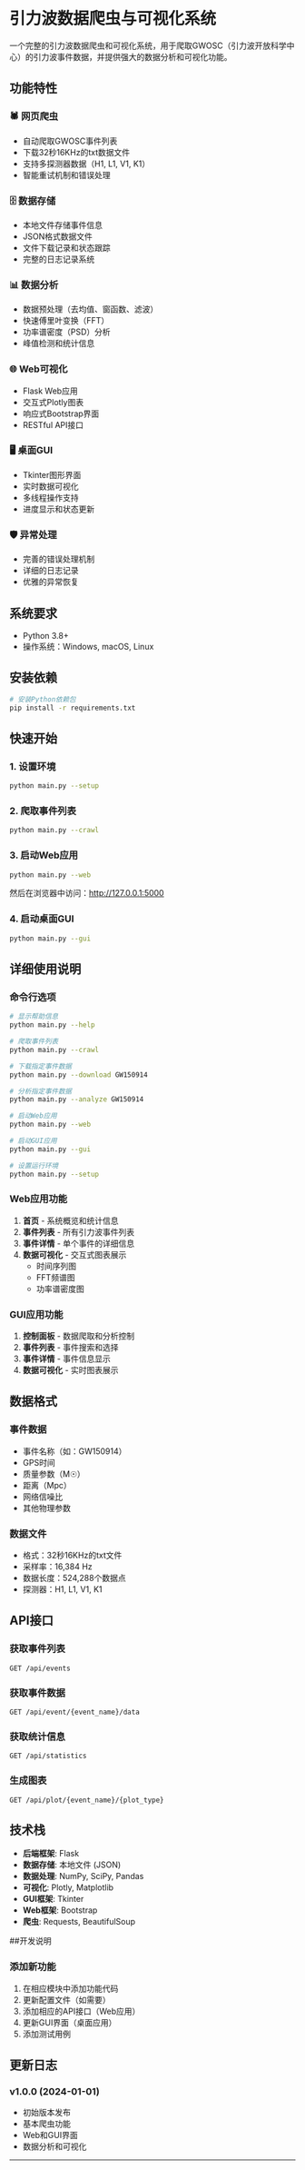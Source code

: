 # 引力波数据爬虫与可视化系统

一个完整的引力波数据爬虫和可视化系统，用于爬取GWOSC（引力波开放科学中心）的引力波事件数据，并提供强大的数据分析和可视化功能。

## 功能特性

### 🕷️ 网页爬虫
- 自动爬取GWOSC事件列表
- 下载32秒16KHz的txt数据文件
- 支持多探测器数据（H1, L1, V1, K1）
- 智能重试机制和错误处理

### 🗄️ 数据存储
- 本地文件存储事件信息
- JSON格式数据文件
- 文件下载记录和状态跟踪
- 完整的日志记录系统

### 📊 数据分析
- 数据预处理（去均值、窗函数、滤波）
- 快速傅里叶变换（FFT）
- 功率谱密度（PSD）分析
- 峰值检测和统计信息

### 🌐 Web可视化
- Flask Web应用
- 交互式Plotly图表
- 响应式Bootstrap界面
- RESTful API接口

### 🖥️ 桌面GUI
- Tkinter图形界面
- 实时数据可视化
- 多线程操作支持
- 进度显示和状态更新

### 🛡️ 异常处理
- 完善的错误处理机制
- 详细的日志记录
- 优雅的异常恢复

## 系统要求

- Python 3.8+
- 操作系统：Windows, macOS, Linux

## 安装依赖

```bash
# 安装Python依赖包
pip install -r requirements.txt
```

## 快速开始

### 1. 设置环境

```bash
python main.py --setup
```

### 2. 爬取事件列表

```bash
python main.py --crawl
```

### 3. 启动Web应用

```bash
python main.py --web
```

然后在浏览器中访问：http://127.0.0.1:5000

### 4. 启动桌面GUI

```bash
python main.py --gui
```

## 详细使用说明

### 命令行选项

```bash
# 显示帮助信息
python main.py --help

# 爬取事件列表
python main.py --crawl

# 下载指定事件数据
python main.py --download GW150914

# 分析指定事件数据
python main.py --analyze GW150914

# 启动Web应用
python main.py --web

# 启动GUI应用
python main.py --gui

# 设置运行环境
python main.py --setup
```

### Web应用功能

1. **首页** - 系统概览和统计信息
2. **事件列表** - 所有引力波事件列表
3. **事件详情** - 单个事件的详细信息
4. **数据可视化** - 交互式图表展示
   - 时间序列图
   - FFT频谱图
   - 功率谱密度图

### GUI应用功能

1. **控制面板** - 数据爬取和分析控制
2. **事件列表** - 事件搜索和选择
3. **事件详情** - 事件信息显示
4. **数据可视化** - 实时图表展示



## 数据格式

### 事件数据
- 事件名称（如：GW150914）
- GPS时间
- 质量参数（M☉）
- 距离（Mpc）
- 网络信噪比
- 其他物理参数

### 数据文件
- 格式：32秒16KHz的txt文件
- 采样率：16,384 Hz
- 数据长度：524,288个数据点
- 探测器：H1, L1, V1, K1

## API接口

### 获取事件列表
```
GET /api/events
```

### 获取事件数据
```
GET /api/event/{event_name}/data
```

### 获取统计信息
```
GET /api/statistics
```

### 生成图表
```
GET /api/plot/{event_name}/{plot_type}
```

## 技术栈

- **后端框架**: Flask
- **数据存储**: 本地文件 (JSON)
- **数据处理**: NumPy, SciPy, Pandas
- **可视化**: Plotly, Matplotlib
- **GUI框架**: Tkinter
- **Web框架**: Bootstrap
- **爬虫**: Requests, BeautifulSoup

##开发说明

### 添加新功能

1. 在相应模块中添加功能代码
2. 更新配置文件（如需要）
3. 添加相应的API接口（Web应用）
4. 更新GUI界面（桌面应用）
5. 添加测试用例


## 更新日志

### v1.0.0 (2024-01-01)
- 初始版本发布
- 基本爬虫功能
- Web和GUI界面
- 数据分析和可视化

---
